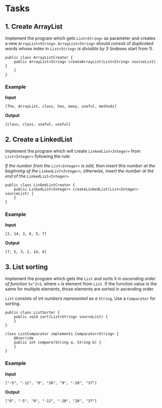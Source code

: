 # Tasks

## 1. Create ArrayList

Implement the program which gets `List<String>` as parameter and creates a new `ArrayList<String>`. `ArrayList<String>`
should consist of _duplicated_ words whose index in `List<String>` _is divisible by 3_ (indexes start from 1).

```
public class ArrayListCreator {
    public ArrayList<String> createArrayList(List<String> sourceList) {
    }
}
```

### Example

**Input**

```
[The, ArrayList, class, has, many, useful, methods]
```

**Output**

```
[class, class, useful, useful]
```

## 2. Create a LinkedList

Implement the program which will create `LinkedList<Integer>` from `List<Integer>` following the rule:

_If the number from the `List<Integer>` is odd, then insert this number at the beginning of the `LinkedList<Integer>`,
otherwise, insert the number at the end_ of the `LinkedList<Integer>`.

```
public class LinkedListCreator {
    public LinkedList<Integer> createLinkedList(List<Integer> sourceList) {
    }
}
```

### Example

**Input**

```
[2, 14, 3, 6, 5, 7]
```

**Output**

```
[7, 5, 3, 2, 14, 6]
```

## 3. List sorting

Implement the program which gets the `List` and sorts it in _ascending order of function_ `5x^2+3`, where `x` is element
from `List`. If the function value is the same for multiple elements, those elements are sorted in ascending order.

`List` consists of int _numbers represented as a_ `String`. Use a `Comparator` for sorting.

```
public class ListSorter {
    public void sort(List<String> sourceList) {
    }
}

class ListComparator implements Comparator<String> {
    @Override
    public int compare(String a, String b) {
    }
}
```

### Example

**Input**

```
["-5", "-12", "0", "20", "9", "-20", "37"]
```

**Output**

```
["0", "-5", "9", "-12", "-20", "20", "37"]
```
